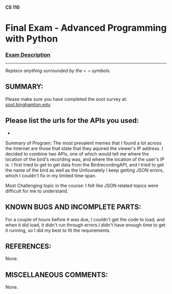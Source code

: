 #### CS 110
# Final Exam - Advanced Programming with Python

### [Exam Description](https://docs.google.com/document/d/1FI-WV95nSTK1JMg5j5sKhxcbl46DPVPkBrxC3FMo45g/edit?usp=sharing)

***

_Replace anything surrounded by the `< >` symbols._

## SUMMARY:
Please make sure you have completed the soot survey at:
    [soot.binghamton.edu](https://soot.binghamton.edu)

Please list the urls for the APIs you used:
  -
  -
  
Summary of Program:
  The most prevalent memes that I found a lot across the Internet are those that state that they aquired the viewer's IP address. I decided to combine two APIs, one of which would tell me where the location of the bird's recording was, and where the location of the user's IP is. I first tried to get to get data from the BirdrecordingAPI, and I tried to get the name of the bird as well as the 
Unfounately I keep getting JSON errors, which I couldn't fix in my limited time span.

Most Challenging topic in the course:
  I felt like JSON related topics were difficult for me to understand.
  
## KNOWN BUGS AND INCOMPLETE PARTS:
 For a couple of hours before it was due, I couldn't get the code to load, and when it did load, it didn't run through errors.I didn't have enough time to get it running, so I did my best to fit the requirements.

## REFERENCES:
 None.

## MISCELLANEOUS COMMENTS:
 None.
